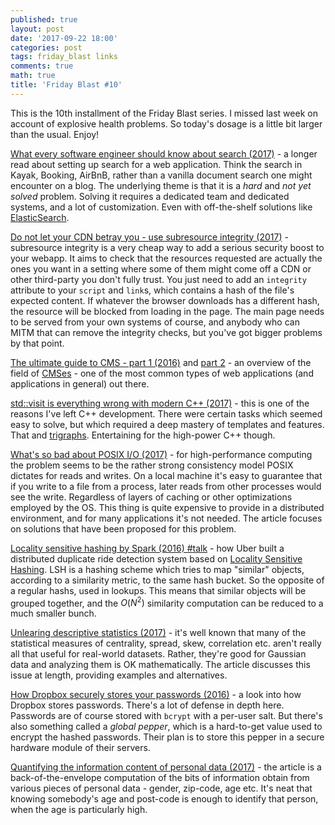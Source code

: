 ```yaml
---
published: true
layout: post
date: '2017-09-22 18:00'
categories: post
tags: friday_blast links
comments: true
math: true
title: 'Friday Blast #10'
---
```


This is the 10th installment of the Friday Blast series. I missed last week on account of explosive health problems. So today's dosage is a little bit larger than the usual. Enjoy!

[What every software engineer should know about search (2017)](https://medium.com/startup-grind/what-every-software-engineer-should-know-about-search-27d1df99f80d) - a longer read about setting up search for a web application. Think the search in Kayak, Booking, AirBnB, rather than a vanilla document search one might encounter on a blog. The underlying theme is that it is a _hard_ and _not yet solved_ problem. Solving it requires a dedicated team and dedicated systems, and a lot of customization. Even with off-the-shelf solutions like [ElasticSearch](https://www.elastic.co/).

[Do not let your CDN betray you - use subresource integrity (2017)](https://hacks.mozilla.org/2015/09/subresource-integrity-in-firefox-43/) - subresource integrity is a very cheap way to add a serious security boost to your webapp. It aims to check that the resources requested are actually the ones you want in a setting where some of them might come off a CDN or other third-party you don't fully trust. You just need to add an `integrity` attribute to your `script` and `link`s, which contains a hash of the file's expected content. If whatever the browser downloads has a different hash, the resource will be blocked from loading in the page. The main page needs to be served from your own systems of course, and anybody who can MITM that can remove the integrity checks, but you've got bigger problems by that point.

[The ultimate guide to CMS - part 1 (2016)](https://www.webdesignerdepot.com/2016/11/the-ultimate-guide-to-cmss-part-one/) and [part 2](https://www.webdesignerdepot.com/2016/12/the-ultimate-guide-to-cms-part-2/) - an overview of the field of [CMSes](https://en.wikipedia.org/wiki/Content_management_system) - one of the most common types of web applications (and applications in general) out there.

[std::visit is everything wrong with modern C++ (2017)](https://bitbashing.io/std-visit.html) - this is one of the reasons I've left C++ development. There were certain tasks which seemed easy to solve, but which required a deep mastery of templates and features. That and [trigraphs](https://en.wikipedia.org/wiki/Digraphs_and_trigraphs). Entertaining for the high-power C++ though.

[What's so bad about POSIX I/O (2017)](https://www.nextplatform.com/2017/09/11/whats-bad-posix-io/) - for high-performance computing the problem seems to be the rather strong consistency model POSIX dictates for reads and writes. On a local machine it's easy to guarantee that if you write to a file from a process, later reads from other processes would see the write. Regardless of layers of caching or other optimizations employed by the OS. This thing is quite expensive to provide in a distributed environment, and for many applications it's not needed. The article focuses on solutions that have been proposed for this problem.

[Locality sensitive hashing by Spark (2016) #talk](https://www.youtube.com/watch?v=Ha7_Vf2eZvQ&feature=youtu.be) - how Uber built a distributed duplicate ride detection system based on [Locality Sensitive Hashing](https://en.wikipedia.org/wiki/Locality-sensitive_hashinge). LSH is a hashing scheme which tries to map "similar" objects, according to a similarity metric, to the same hash bucket. So the opposite of a regular hashs, used in lookups. This means that similar objects will be grouped together, and the $O(N^2)$ similarity computation can be reduced to a much smaller bunch.

[Unlearing descriptive statistics (2017)](http://debrouwere.org/2017/02/01/unlearning-descriptive-statistics/) - it's well known that many of the statistical measures of centrality, spread, skew, correlation etc. aren't really all that useful for real-world datasets. Rather, they're good for Gaussian data and analyzing them is OK mathematically. The article discusses this issue at length, providing examples and alternatives.

[How Dropbox securely stores your passwords (2016)](https://blogs.dropbox.com/tech/2016/09/how-dropbox-securely-stores-your-passwords/) - a look into how Dropbox stores passwords. There's a lot of defense in depth here. Passwords are of course stored with `bcrypt` with a per-user salt. But there's also something called a _global pepper_, which is a hard-to-get value used to encrypt the hashed passwords. Their plan is to store this pepper in a secure hardware module of their servers.

[Quantifying the information content of personal data (2017)](https://www.johndcook.com/blog/2017/09/12/quantifying-the-information-content-of-personal-data/) - the article is a back-of-the-envelope computation of the bits of information obtain from various pieces of personal data - gender, zip-code, age etc. It's neat that knowing somebody's age and post-code is enough to identify that person, when the age is particularly high.
